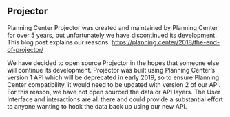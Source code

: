 ## Projector

Planning Center Projector was created and maintained by Planning Center for over 5 years, but unfortunately we have discontinued its development. This blog post explains our reasons. https://planning.center/2018/the-end-of-projector/

We have decided to open source Projector in the hopes that someone else will continue its development. Projector was built using Planning Center’s version 1 API which will be deprecated in early 2019, so to ensure Planning Center compatibility, it would need to be updated with version 2 of our API. For this reason, we have not open sourced the data or API layers. The User Interface and interactions are all there and could provide a substantial effort to anyone wanting to hook the data back up using our new API.

